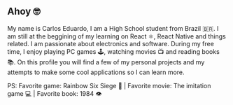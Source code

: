 <h2>Ahoy 🤓</h2>
<p>My name is Carlos Eduardo, I am a High School student from Brazil 🇧🇷. I am still at the beggining
of my learning on React ⚛️, React Native and things related. I am passionate about electronics and software.
During my free time, I enjoy playing PC games 🕹️, watching movies 📺 and reading books 📚. On this profile you will find a few of
my personal projects and my attempts to make some cool applications so I can learn more.

PS: Favorite game: Rainbow Six Siege 🔫 | Favorite movie: The imitation game 💻 | Favorite book: 1984 👁️</p>
